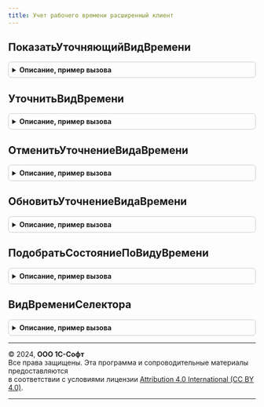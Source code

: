 ```yaml
---
title: Учет рабочего времени расширенный клиент
---
```



## ПоказатьУточняющийВидВремени
<details style="margin: 1em 0; padding: 0.5em; border: 1px solid #ccc; border-radius: 6px;">

<summary style="font-weight: bold; cursor: pointer;">Описание, пример вызова</summary>

```bsl

Процедура ПоказатьУточняющийВидВремени(Форма) Экспорт
```

Пример вызова
```bsl
УчетРабочегоВремениРасширенныйКлиент.ПоказатьУточняющийВидВремени(Форма) 
```
</details>

## УточнитьВидВремени
<details style="margin: 1em 0; padding: 0.5em; border: 1px solid #ccc; border-radius: 6px;">

<summary style="font-weight: bold; cursor: pointer;">Описание, пример вызова</summary>

```bsl

Процедура УточнитьВидВремени(Форма, ВидВремени, ВыборПользователя = Истина) Экспорт
```

Пример вызова
```bsl
УчетРабочегоВремениРасширенныйКлиент.УточнитьВидВремени(Форма, ВидВремени, ВыборПользователя);
```
</details>

## ОтменитьУточнениеВидаВремени
<details style="margin: 1em 0; padding: 0.5em; border: 1px solid #ccc; border-radius: 6px;">

<summary style="font-weight: bold; cursor: pointer;">Описание, пример вызова</summary>

```bsl

Процедура ОтменитьУточнениеВидаВремени(Форма) Экспорт
```

Пример вызова
```bsl
УчетРабочегоВремениРасширенныйКлиент.ОтменитьУточнениеВидаВремени(Форма) 
```
</details>

## ОбновитьУточнениеВидаВремени
<details style="margin: 1em 0; padding: 0.5em; border: 1px solid #ccc; border-radius: 6px;">

<summary style="font-weight: bold; cursor: pointer;">Описание, пример вызова</summary>

```bsl

Процедура ОбновитьУточнениеВидаВремени(Форма) Экспорт
```

Пример вызова
```bsl
УчетРабочегоВремениРасширенныйКлиент.ОбновитьУточнениеВидаВремени(Форма) 
```
</details>

## ПодобратьСостояниеПоВидуВремени
<details style="margin: 1em 0; padding: 0.5em; border: 1px solid #ccc; border-radius: 6px;">

<summary style="font-weight: bold; cursor: pointer;">Описание, пример вызова</summary>

```bsl

Функция ПодобратьСостояниеПоВидуВремени(Форма) Экспорт
```

Пример вызова
```bsl
Результат = УчетРабочегоВремениРасширенныйКлиент.ПодобратьСостояниеПоВидуВремени(Форма) 
```
</details>

## ВидВремениСелектора
<details style="margin: 1em 0; padding: 0.5em; border: 1px solid #ccc; border-radius: 6px;">

<summary style="font-weight: bold; cursor: pointer;">Описание, пример вызова</summary>

```bsl

Функция ВидВремениСелектора(Форма, Позиция) Экспорт
```

Пример вызова
```bsl
Результат = УчетРабочегоВремениРасширенныйКлиент.ВидВремениСелектора(Форма, Позиция) 
```
</details>

---

© 2024, **ООО 1С-Софт**  
Все права защищены. Эта программа и сопроводительные материалы предоставляются  
в соответствии с условиями лицензии [Attribution 4.0 International (CC BY 4.0)](https://creativecommons.org/licenses/by/4.0/legalcode).

---
